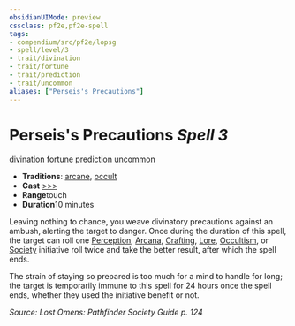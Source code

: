 ```yaml
---
obsidianUIMode: preview
cssclass: pf2e,pf2e-spell
tags:
- compendium/src/pf2e/lopsg
- spell/level/3
- trait/divination
- trait/fortune
- trait/prediction
- trait/uncommon
aliases: ["Perseis's Precautions"]
---
```

# Perseis's Precautions *Spell 3*   
[divination](../../rules/traits/divination.md)  [fortune](../../rules/traits/fortune.md)  [prediction](../../rules/traits/prediction.md)  [uncommon](../../rules/traits/uncommon.md)  

- **Traditions**: [arcane](../../rules/traits/arcane.md), [occult](../../rules/traits/occult.md)
- **Cast** [>>>](../../rules/core-rulebook/chapter-9-playing-the-game.md#Actions "Three-Action") 
- **Range**touch
- **Duration**10 minutes

Leaving nothing to chance, you weave divinatory precautions against an ambush, alerting the target to danger. Once during the duration of this spell, the target can roll one [Perception](../skills.md#Perception), [Arcana](../skills.md#Arcana), [Crafting](../skills.md#Crafting), [Lore](../skills.md#Lore), [Occultism](../skills.md#Occultism), or [Society](../skills.md#Society) initiative roll twice and take the better result, after which the spell ends.

The strain of staying so prepared is too much for a mind to handle for long; the target is temporarily immune to this spell for 24 hours once the spell ends, whether they used the initiative benefit or not.

*Source: Lost Omens: Pathfinder Society Guide p. 124*